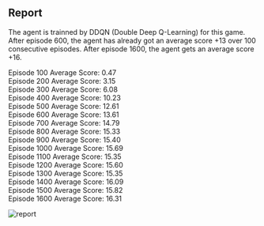 ## Report

The agent is trainned by DDQN (Double Deep Q-Learning) for this game. After episode 600, the agent has already got an average score +13 over 100 consecutive episodes.
After episode 1600, the agent gets an average score +16.

Episode 100	Average Score: 0.47\
Episode 200	Average Score: 3.15\
Episode 300	Average Score: 6.08\
Episode 400	Average Score: 10.23\
Episode 500	Average Score: 12.61\
Episode 600	Average Score: 13.61\
Episode 700	Average Score: 14.79\
Episode 800	Average Score: 15.33\
Episode 900	Average Score: 15.40\
Episode 1000	Average Score: 15.69\
Episode 1100	Average Score: 15.35\
Episode 1200	Average Score: 15.60\
Episode 1300	Average Score: 15.35\
Episode 1400	Average Score: 16.09\
Episode 1500	Average Score: 15.82\
Episode 1600	Average Score: 16.31

![report](https://github.com/vetludo/ddqn-mlagent/blob/master/assets/report.png)

